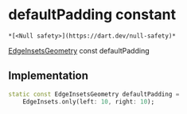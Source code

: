 


# defaultPadding constant




    *[<Null safety>](https://dart.dev/null-safety)*


[EdgeInsetsGeometry](https://api.flutter.dev/flutter/painting/EdgeInsetsGeometry-class.html) const defaultPadding
  







## Implementation

```dart
static const EdgeInsetsGeometry defaultPadding =
    EdgeInsets.only(left: 10, right: 10);


```







